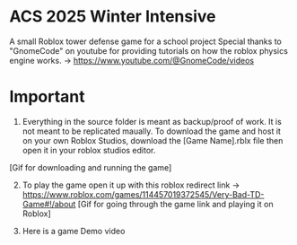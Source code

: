 # ACS 2025 Winter Intensive 
A small Roblox tower defense game for a school project
Special thanks to "GnomeCode" on youtube for providing tutorials on how the roblox physics engine works.
-> https://www.youtube.com/@GnomeCode/videos

# Important
1. Everything in the source folder is meant as backup/proof of work. It is not meant to be replicated maually. To download the game and host it on your own Roblox Studios, download the [Game Name].rblx file then open it in your roblox studios editor.

[Gif for downloading and running the game]


2. To play the game open it up with this roblox redirect link -> https://www.roblox.com/games/114457019372545/Very-Bad-TD-Game#!/about
[Gif for going through the game link and playing it on Roblox]

3. Here is a game Demo video
